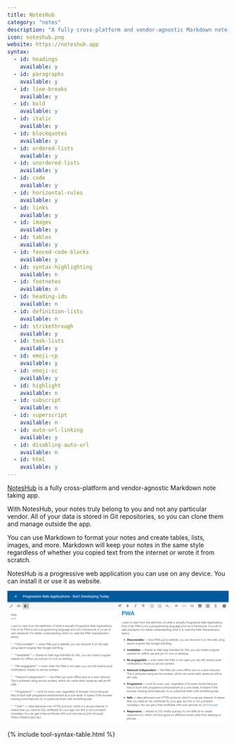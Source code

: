 ```yaml
---
title: NotesHub
category: "notes"
description: "A fully cross-platform and vendor-agnostic Markdown note taking app."
icon: noteshub.png
website: https://noteshub.app
syntax:
  - id: headings
    available: y
  - id: paragraphs
    available: y
  - id: line-breaks
    available: y
  - id: bold
    available: y
  - id: italic
    available: y
  - id: blockquotes
    available: y
  - id: ordered-lists
    available: y
  - id: unordered-lists
    available: y
  - id: code
    available: y
  - id: horizontal-rules
    available: y
  - id: links
    available: y
  - id: images
    available: y
  - id: tables
    available: y
  - id: fenced-code-blocks
    available: y
  - id: syntax-highlighting
    available: n
  - id: footnotes
    available: n
  - id: heading-ids
    available: n
  - id: definition-lists
    available: n
  - id: strikethrough
    available: y
  - id: task-lists
    available: y
  - id: emoji-cp
    available: y
  - id: emoji-sc
    available: y
  - id: highlight
    available: n
  - id: subscript
    available: n
  - id: superscript
    available: n
  - id: auto-url-linking
    available: y
  - id: disabling-auto-url
    available: n
  - id: html
    available: y
---
```


[NotesHub](https://noteshub.app) is a fully cross-platform and vendor-agnostic Markdown note taking app.

With NotesHub, your notes truly belong to you and not any particular vendor. All of your data is stored in Git repositories, so you can clone them and manage outside the app.

You can use Markdown to format your notes and create tables, lists, images, and more. Markdown will keep your notes in the same style regardless of whether you copied text from the internet or wrote it from scratch.

NotesHub is a progressive web application you can use on any device. You can install it or use it as website.

![NotesHub](../assets/images/tools/noteshub.png)

{% include tool-syntax-table.html %}
